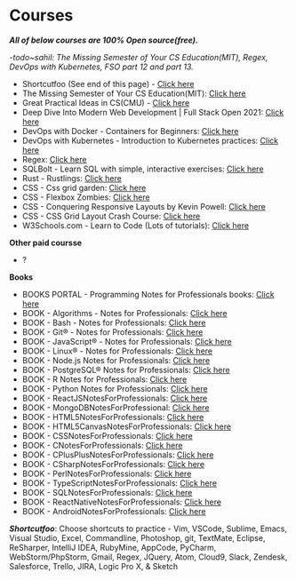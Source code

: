 # Courses

***All of below courses are 100% Open source(free).***

*-todo~sahil: The Missing Semester of Your CS Education(MIT), Regex, DevOps with Kubernetes, FSO part 12 and part 13.*

- Shortcutfoo (See end of this page) - [Click here](https://www.shortcutfoo.com/app/dojos/jira/learn)
- The Missing Semester of Your CS Education(MIT): [Click here](https://missing.csail.mit.edu/)
- Great Practical Ideas in CS(CMU) - [Click here](https://www.cs.cmu.edu/~15131/f17/)
- Deep Dive Into Modern Web Development | Full Stack Open 2021: [Click here](https://fullstackopen.com/en/)
- DevOps with Docker - Containers for Beginners: [Click here](https://devopswithdocker.com/)
- DevOps with Kubernetes - Introduction to Kubernetes practices: [Click here](https://devopswithkubernetes.com/)
- Regex: [Click here](https://regexone.com/)
- SQLBolt - Learn SQL with simple, interactive exercises: [Click here](https://sqlbolt.com/)
- Rust - Rustlings: [Click here](https://github.com/rust-lang/rustlings)
- CSS - Css grid garden: [Click here](https://cssgridgarden.com/)
- CSS - Flexbox Zombies: [Click here](https://mastery.games/flexboxzombies/)
- CSS - Conquering Responsive Layouts by Kevin Powell: [Click here](https://courses.kevinpowell.co/conquering-responsive-layouts)
- CSS - CSS Grid Layout Crash Course: [Click here](https://www.youtube.com/watch?v=jV8B24rSN5o)
- W3Schools.com - Learn to Code (Lots of tutorials): [Click here](https://www.w3schools.com/)

**Other paid coursse**

- ?

**Books**

- BOOKS PORTAL - Programming Notes for Professionals books: [Click here](https://goalkicker.com/)
- BOOK - Algorithms - Notes for Professionals: [Click here](https://sahilrajput03.github.io/AlgorithmsNotesForProfessionals.pdf)
- BOOK - Bash - Notes for Professionals: [Click here](https://sahilrajput03.github.io/BashNotesForProfessionals.pdf)
- BOOK - Git® - Notes for Professionals: [Click here](https://sahilrajput03.github.io/GitNotesForProfessionals.pdf)
- BOOK - JavaScript® - Notes for Professionals: [Click here](https://sahilrajput03.github.io/JavaScriptNotesForProfessionals.pdf)
- BOOK - Linux® - Notes for Professionals: [Click here](https://sahilrajput03.github.io/LinuxNotesForProfessionals.pdf)
- BOOK - Node.js Notes for Professionals: [Click here](https://sahilrajput03.github.io/NodeJSNotesForProfessionals.pdf)
- BOOK - PostgreSQL® Notes for Professionals: [Click here](https://sahilrajput03.github.io/PostgreSQLNotesForProfessionals.pdf)
- BOOK - R Notes for Professionals: [Click here](https://sahilrajput03.github.io/RNotesForProfessionals.pdf)
- BOOK - Python Notes for Professionals: [Click here](https://sahilrajput03.github.io/PythonNotesForProfessionals.pdf)
- BOOK - ReactJSNotesForProfessionals: [Click here](https://sahilrajput03.github.io/ReactJSNotesForProfessionals.pdf)
- BOOK - MongoDBNotesForProfessional: [Click here](https://sahilrajput03.github.io/MongoDBNotesForProfessionals.pdf)
- BOOK - HTML5NotesForProfessionals: [Click here](https://sahilrajput03.github.io/HTML5NotesForProfessionals.pdf)
- BOOK - HTML5CanvasNotesForProfessionals: [Click here](https://sahilrajput03.github.io/HTML5CanvasNotesForProfessionals.pdf)
- BOOK - CSSNotesForProfessionals: [Click here](https://sahilrajput03.github.io/CSSNotesForProfessionals.pdf)
- BOOK - CNotesForProfessionals: [Click here](https://sahilrajput03.github.io/CNotesForProfessionals.pdf)
- BOOK - CPlusPlusNotesForProfessionals: [Click here](https://sahilrajput03.github.io/CPlusPlusNotesForProfessionals.pdf)
- BOOK - CSharpNotesForProfessionals: [Click here](https://sahilrajput03.github.io/CSharpNotesForProfessionals.pdf)
- BOOK - PerlNotesForProfessionals: [Click here](https://sahilrajput03.github.io/PerlNotesForProfessionals.pdf)
- BOOK - TypeScriptNotesForProfessionals: [Click here](https://sahilrajput03.github.io/TypeScriptNotesForProfessionals.pdf)
- BOOK - SQLNotesForProfessionals: [Click here](https://sahilrajput03.github.io/SQLNotesForProfessionals.pdf)
- BOOK - ReactNativeNotesForProfessionals: [Click here](https://sahilrajput03.github.io/ReactNativeNotesForProfessionals.pdf)
- BOOK - AndroidNotesForProfessionals: [Click here](https://sahilrajput03.github.io/AndroidNotesForProfessionals.pdf)

***Shortcutfoo***: Choose shortcuts to practice - Vim, VSCode, Sublime, Emacs, Visual Studio, Excel, Commandline, Photoshop, git, TextMate, Eclipse, ReSharper, IntelliJ IDEA, RubyMine, AppCode, PyCharm, WebStorm/PhpStorm, Gmail, Regex, JQuery, Atom, Cloud9, Slack, Zendesk, Salesforce, Trello, JIRA, Logic Pro X, & Sketch
